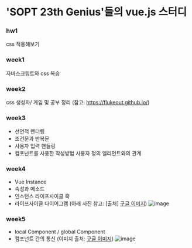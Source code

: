  <h1>'SOPT 23th Genius'들의 vue.js 스터디</h1>

### hw1<br>
css 적용해보기<br>
### week1<br>
자바스크립트와 css 복습<br>
### week2<br>
css 생성자/ 게임 및 공부 정리 (참고: https://flukeout.github.io/)<br>
### week3<br>
   * 선언적 렌더링
   * 조건문과 반복문
   * 사용자 입력 핸들링
   * 컴포넌트를 사용한 작성방법
        사용자 정의 엘리먼트와의 관계
### week4<br>
   * Vue Instance
   * 속성과 메소드
   * 인스턴스 라이프사이클 훅
   * 라이프사이클 다이어그램 (아래 사진 참고: [출처] [구글 이미지](https://www.google.com/url?sa=i&source=images&cd=&cad=rja&uact=8&ved=2ahUKEwiTj629uLXhAhXUA4gKHbppDhEQjRx6BAgBEAU&url=%2Furl%3Fsa%3Di%26source%3Dimages%26cd%3D%26cad%3Drja%26uact%3D8%26ved%3D2ahUKEwiTj629uLXhAhXUA4gKHbppDhEQjRx6BAgBEAU%26url%3Dhttps%253A%252F%252Fwww.pinterest.com%252Fpin%252F317855686189562134%252F%26psig%3DAOvVaw2wa2H0aYn45GrCJpkm9Q3f%26ust%3D1554433037078830&psig=AOvVaw2wa2H0aYn45GrCJpkm9Q3f&ust=1554433037078830)) 
![image](https://user-images.githubusercontent.com/18275619/55526658-d815bb80-56d0-11e9-8bfd-ddbc76ecff65.png)

### week5<br>
   * local Component / global Component
   * 컴포넌트 간의 통신 (이미지 출처: [구글 이미지](https://cdn-images-1.medium.com/max/790/0*Xzkw0-T4Uea3d5Yh.png))
   ![image](https://user-images.githubusercontent.com/18275619/55624975-6cbc0e80-57e2-11e9-845a-b437f686421d.png)
   
